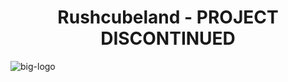 <h1 style="text-align:center">Rushcubeland - PROJECT DISCONTINUED</h1>

<img src="https://rushcubeland.fr/storage/img/logo-rcb-big.png" alt="big-logo"/>

